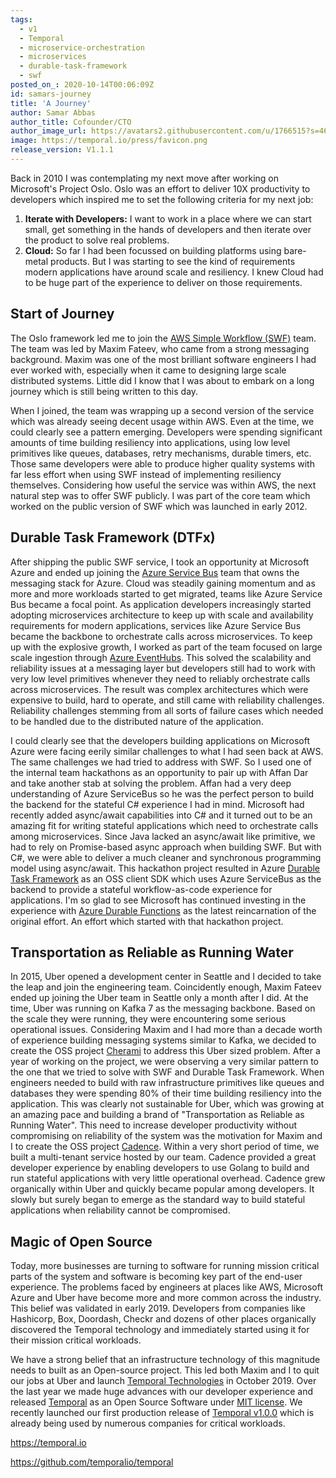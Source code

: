 ```yaml
---
tags:
  - v1
  - Temporal
  - microservice-orchestration
  - microservices
  - durable-task-framework
  - swf
posted_on_: 2020-10-14T00:06:09Z
id: samars-journey
title: 'A Journey'
author: Samar Abbas
author_title: Cofounder/CTO
author_image_url: https://avatars2.githubusercontent.com/u/1766515?s=460&u=42e28f95a37b56ef80c55dbaaadd71bf3fc11261&v=4
image: https://temporal.io/press/favicon.png
release_version: V1.1.1
---
```


<!--truncate-->

Back in 2010 I was contemplating my next move after working on Microsoft's Project Oslo. Oslo was an effort to deliver 10X productivity to developers which inspired me to set the following criteria for my next job:

1. **Iterate with Developers:** I want to work in a place where we can start small, get something in the hands of developers and then iterate over the product to solve real problems.
2. **Cloud:** So far I had been focussed on building platforms using bare-metal products.  But I was starting to see the kind of requirements modern applications have around scale and resiliency.  I knew Cloud had to be huge part of the experience to deliver on those requirements.

## Start of Journey

The Oslo framework led me to join the [AWS Simple Workflow (SWF)](https://aws.amazon.com/swf/) team.  The team was led by Maxim Fateev, who came from a strong messaging background. Maxim was one of the most brilliant software engineers I had ever worked with, especially when it came to designing large scale distributed systems.  Little did I know that I was about to embark on a long journey which is still being written to this day.

When I joined, the team was wrapping up a second version of the service which was already seeing decent usage within AWS.  Even at the time, we could clearly see a pattern emerging. Developers were spending significant amounts of time building resiliency into applications, using low level primitives like queues, databases, retry mechanisms, durable timers, etc. Those same developers were able to produce higher quality systems with far less effort when using SWF instead of implementing resiliency themselves.  Considering how useful the service was within AWS, the next natural step was to offer SWF publicly. I was part of the core team which worked on the public version of SWF which was launched in early 2012.

## Durable Task Framework (DTFx)

After shipping the public SWF service, I took an opportunity at Microsoft Azure and ended up joining the [Azure Service Bus](https://azure.microsoft.com/en-us/services/service-bus/) team that owns the messaging stack for Azure.  Cloud was steadily gaining momentum and as more and more workloads started to get migrated, teams like Azure Service Bus became a focal point.  As application developers increasingly started adopting microservices architecture to keep up with scale and availability requirements for modern applications, services like Azure Service Bus became the backbone to orchestrate calls across microservices.  To keep up with the explosive growth, I worked as part of the team focused on large scale ingestion through [Azure EventHubs](https://azure.microsoft.com/en-us/services/event-hubs/).  This solved the scalability and reliability issues at a messaging layer but developers still had to work with very low level primitives whenever they need to reliably orchestrate calls across microservices.  The result was complex architectures which were expensive to build, hard to operate, and still came with reliability challenges. Reliability challenges stemming from all sorts of failure cases which needed to be handled due to the distributed nature of the application.

I could clearly see that the developers building applications on Microsoft Azure were facing eerily similar challenges to what I had seen back at AWS. The same challenges we had tried to address with SWF.  So I used one of the internal team hackathons as an opportunity to pair up with Affan Dar and take another stab at solving the problem. Affan had a very deep understanding of Azure ServiceBus so he was the perfect person to build the backend for the stateful C# experience I had in mind.  Microsoft had recently added async/await capabilities into C# and it turned out to be an amazing fit for writing stateful applications which need to orchestrate calls among microservices.  Since Java lacked an async/await like primitive, we had to rely on Promise-based async approach when building SWF.  But with C#, we were able to deliver a much cleaner and synchronous programming model using async/await.  This hackathon project resulted in Azure [Durable Task Framework](https://github.com/Azure/durabletask) as an OSS client SDK which uses Azure ServiceBus as the backend to provide a stateful workflow-as-code experience for applications. I'm so glad to see Microsoft has continued investing in the experience with [Azure Durable Functions](https://docs.microsoft.com/en-us/azure/azure-functions/durable/durable-functions-overview) as the latest reincarnation of the original effort. An effort which started with that hackathon project.

## Transportation as Reliable as Running Water

In 2015, Uber opened a development center in Seattle and I decided to take the leap and join the engineering team.  Coincidently enough, Maxim Fateev ended up joining the Uber team in Seattle only a month after I did. At the time, Uber was running on Kafka 7 as the messaging backbone. Based on the scale they were running, they were encountering some serious operational issues. Considering Maxim and I had more than a decade worth of experience building messaging systems similar to Kafka, we decided to create the OSS project [Cherami](https://github.com/uber-archive/cherami-server) to address this Uber sized problem. After a year of working on the project, we were observing a very similar pattern to the one that we tried to solve with SWF and Durable Task Framework. When engineers needed to build with raw infrastructure primitives like queues and databases they were spending 80% of their time building resiliency into the application.  This was clearly not sustainable for Uber, which was growing at an amazing pace and building a brand of "Transportation as Reliable as Running Water".  This need to increase developer productivity without compromising on reliability of the system was the motivation for Maxim and I to create the OSS project [Cadence](https://github.com/uber/cadence).  Within a very short period of time, we built a multi-tenant service hosted by our team. Cadence provided a great developer experience by enabling developers to use Golang to build and run stateful applications with very little operational overhead.  Cadence grew organically within Uber and quickly became popular among developers. It slowly but surely began to emerge as the standard way to build stateful applications when reliability cannot be compromised.

## Magic of Open Source

Today, more businesses are turning to software for running mission critical parts of the system and software is becoming key part of the end-user experience. The problems faced by engineers at places like AWS, Microsoft Azure and Uber have become more and more common across the industry.  This belief was validated in early 2019. Developers from companies like Hashicorp, Box, Doordash, Checkr and dozens of other places organically discovered the Temporal technology and immediately started using it for their mission critical workloads.

We have a strong belief that an infrastructure technology of this magnitude needs to built as an Open-source project.  This led both Maxim and I to quit our jobs at Uber and launch [Temporal Technologies](https://temporal.io/) in October 2019.  Over the last year we made huge advances with our developer experience and released [Temporal](https://github.com/temporalio/temporal/) as an Open Source Software under [MIT license](https://github.com/temporalio/temporal/blob/master/LICENSE).  We recently launched our first production release of [Temporal v1.0.0](https://docs.temporal.io/blog/temporal-v1-announcement/) which is already being used by numerous companies for critical workloads.

https://temporal.io

https://github.com/temporalio/temporal
